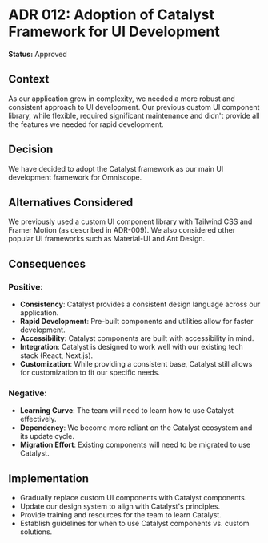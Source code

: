 # ADR 012: Adoption of Catalyst Framework for UI Development

**Status:** Approved

## Context
As our application grew in complexity, we needed a more robust and consistent approach to UI development. Our previous custom UI component library, while flexible, required significant maintenance and didn't provide all the features we needed for rapid development.

## Decision
We have decided to adopt the Catalyst framework as our main UI development framework for Omniscope.

## Alternatives Considered
We previously used a custom UI component library with Tailwind CSS and Framer Motion (as described in ADR-009). We also considered other popular UI frameworks such as Material-UI and Ant Design.

## Consequences
### Positive:
- **Consistency**: Catalyst provides a consistent design language across our application.
- **Rapid Development**: Pre-built components and utilities allow for faster development.
- **Accessibility**: Catalyst components are built with accessibility in mind.
- **Integration**: Catalyst is designed to work well with our existing tech stack (React, Next.js).
- **Customization**: While providing a consistent base, Catalyst still allows for customization to fit our specific needs.

### Negative:
- **Learning Curve**: The team will need to learn how to use Catalyst effectively.
- **Dependency**: We become more reliant on the Catalyst ecosystem and its update cycle.
- **Migration Effort**: Existing components will need to be migrated to use Catalyst.

## Implementation
- Gradually replace custom UI components with Catalyst components.
- Update our design system to align with Catalyst's principles.
- Provide training and resources for the team to learn Catalyst.
- Establish guidelines for when to use Catalyst components vs. custom solutions.
